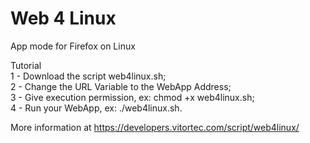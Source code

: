 # Web 4 Linux
App mode for Firefox on Linux

Tutorial<br />
1 - Download the script web4linux.sh;<br />
2 - Change the URL Variable to the WebApp Address;<br />
3 - Give execution permission, ex: chmod +x web4linux.sh;<br />
4 - Run your WebApp, ex: ./web4linux.sh.<br />

More information at https://developers.vitortec.com/script/web4linux/
